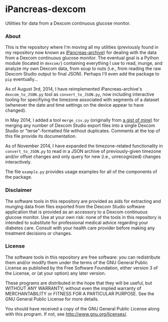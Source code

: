iPancreas-dexcom
================

Utilities for data from a Dexcom continuous glucose monitor.

### About

This is the repository where I'm moving all my utilities (previously found in my repository now known as [iPancreas-archive](https://github.com/jebeck/iPancreas-archive)) for dealing with the data from a Dexcom continuous glucose monitor. The eventual goal is a Python module (located in `dexcom/`) containing everything I use to read, munge, and analyze my own Dexcom data, from soup to nuts (i.e., from reading the raw Dexcom Studio output to final JSON). Perhaps I'll even add the package to `pip` eventually...

As of August 3rd, 2014, I have reimplemented iPancreas-archive's `dexcom_to_JSON.py` tool as `convert_to_JSON.py`, now including interactive tooling for specifiying the timezone associated with segments of a dataset (whenever the date and time settings on the device appear to have changed).

In May 2014, I added a tool `merge_csv.py` (originally from [a gist of mine](https://gist.github.com/jebeck/11167866)) for merging any number of Dexcom Studio export files into a single Dexcom Studio or "terse"-formatted file without duplicates. Comments at the top of this file provide its documentation.

As of November 2014, I have expanded the timezone-related functionality in `convert_to_JSON.py` to read in a JSON archive of previously-given timezone and/or offset changes and only query for new (i.e., unrecognized) changes interactively.

The file `example.py` provides usage examples for all of the components of the package.

### Disclaimer

The software tools in this repository are provided as aids for extracting and munging data from files exported from the Dexcom Studio software application that is provided as an accessory to a Dexcom continuous glucose monitor. Use at your own risk: none of the tools in this repository is intended to substitute for professional medical advice regarding your diabetes care. Consult with your health care provider before making any treatment decisions or changes.

### License

The software tools in this repository are free software: you can redistribute them and/or modify them under the terms of the GNU General Public License as published by the Free Software Foundation, either version 3 of the License, or (at your option) any later version.

These programs are distributed in the hope that they will be useful, but WITHOUT ANY WARRANTY; without even the implied warranty of MERCHANTABILITY or FITNESS FOR A PARTICULAR PURPOSE. See the GNU General Public License for more details.

You should have received a copy of the GNU General Public License along with this program.  If not, see <http://www.gnu.org/licenses/>.
